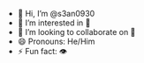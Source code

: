 - 👋 Hi, I’m @s3an0930
- 👀 I’m interested in 👀
- 💞️ I’m looking to collaborate on 🦾
- 😄 Pronouns: He/Him
- ⚡ Fun fact: 👁️

<!---
s3an0930/s3an0930 is a ✨ special ✨ repository because its `README.md` (this file) appears on your GitHub profile.
You can click the Preview link to take a look at your changes.
--->
